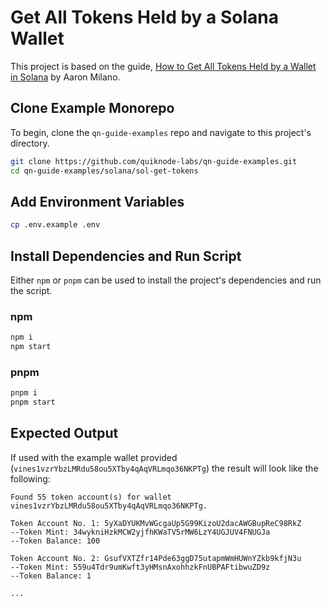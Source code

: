 # Get All Tokens Held by a Solana Wallet

This project is based on the guide, [How to Get All Tokens Held by a Wallet in Solana](https://www.quicknode.com/guides/web3-sdks/how-to-get-all-tokens-held-by-a-wallet-in-solana) by Aaron Milano.

## Clone Example Monorepo

To begin, clone the `qn-guide-examples` repo and navigate to this project's directory.

```bash
git clone https://github.com/quiknode-labs/qn-guide-examples.git
cd qn-guide-examples/solana/sol-get-tokens
```

## Add Environment Variables

```bash
cp .env.example .env
```

## Install Dependencies and Run Script

Either `npm` or `pnpm` can be used to install the project's dependencies and run the script.

### npm

```bash
npm i
npm start
```

### pnpm

```bash
pnpm i
pnpm start
```

## Expected Output

If used with the example wallet provided (`vines1vzrYbzLMRdu58ou5XTby4qAqVRLmqo36NKPTg`) the result will look like the following:

```
Found 55 token account(s) for wallet vines1vzrYbzLMRdu58ou5XTby4qAqVRLmqo36NKPTg.

Token Account No. 1: 5yXaDYUKMvWGcgaUp5G99KizoU2dacAWGBupReC98RkZ
--Token Mint: 34wykniHzkMCW2yjfhKWaTV5rMW6LzY4UGJUV4FNUGJa
--Token Balance: 100

Token Account No. 2: GsufVXTZfr14Pde63ggD75utapmWmHUWnYZkb9kfjN3u
--Token Mint: 559u4Tdr9umKwft3yHMsnAxohhzkFnUBPAFtibwuZD9z
--Token Balance: 1

...
```